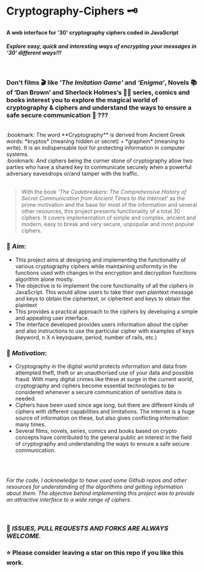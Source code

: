 # Cryptography-Ciphers :old_key:
#### A web interface for '30' cryptography ciphers coded in JavaScript
#### *Explore easy, quick and interesting ways of encrypting your messages in ‘30’ different ways!!!*
<br/>

### Don't films :clapper: like *'The Imitation Game'* and *‘Enigma’*, Novels :books: of ‘Dan Brown’ and Sherlock Holmes‘s :male_detective: series, comics and books interest you to explore the magical world of cryptography & ciphers and understand the ways to ensure a safe secure communication :star_struck: ??? 
<br/>
:bookmark: The word **Cryptography** is derived from Ancient Greek words: *kryptos* (meaning hidden or secret) + *graphein* (meaning to write). It is an indispensable tool for protecting information in computer systems.<br/>
:bookmark: And ciphers being the corner stone of cryptography allow two parties who have a shared key to 
communicate securely when a powerful adversary eavesdrops or/and tamper with the traffic. <br/><br/>

> With the book *'The Codebreakers: The Comprehensive History of Secret Communication from Ancient Times to the Internet'* as the prime motivation and the base for most of the information and several other resources, this project presents functionality of a total 30 ciphers. It covers implementation of 
simple and complex, ancient and modern, easy to break and very secure, unpopular and most popular ciphers. 

### :closed_lock_with_key:	*Aim*:
* This project aims at designing and implementing the functionality of various cryptography ciphers while maintaining uniformity in the functions used with changes in the encryption and decryption functions algorithm alone mostly. 
* The objective is to implement the core functionality of all the ciphers in JavaScript. This would 
allow users to take their own plaintext message and keys to obtain the ciphertext, or ciphertext and 
keys to obtain the plaintext
* This provides a practical approach to the ciphers by developing a simple and appealing user interface. 
* The interface developed provides users information about the cipher and also instructions to use the particular cipher with examples of keys (keyword, n X n keysquare, period, number of rails, etc.)

### :closed_lock_with_key: *Motivation*:
* Cryptography in the digital world protects information and data 
from attempted theft, theft or an unauthorised use of your data and possible fraud. With many digital crimes like 
these at surge in the current world, cryptography and ciphers become essential technologies to 
be considered whenever a secure communication of sensitive data is needed.
* Ciphers have been used since age long, but there are different kinds of ciphers with different 
capabilities and limitations. The internet is a huge source of information on these, but also 
gives conflicting information many times. 
* Several films, novels, series, comics and books based on crypto concepts have contributed to the general public an interest in the field of 
cryptography and understanding the ways to ensure a safe secure communication. 

<br/>
<br/>

*For the code, I acknowledge to have used some Github repos and other resources for understanding of the algorithms and getting information about them. The objective behind implementing this project was to provide an attractive interface to a wide range of ciphers.*  
<br/>
<br/>
### :christmas_tree: *ISSUES, PULL REQUESTS AND FORKS ARE ALWAYS WELCOME.*
### :star: Please consider leaving a star on this repo if you like this work. 
